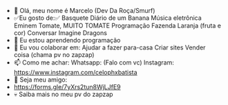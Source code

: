 - 👋 Olá, meu nome é Marcelo (Dev Da Roça/Smurf)
- ✅Eu gosto de:✅
  Basquete
  Diário de um Banana
  Música eletrônica
  Eminem
  Tomate, MUITO TOMATE
  Programação
  Fazenda
  Laranja (fruta e cor)
  Conversar
  Imagine Dragons
- 🌱 Eu estou aprendendo programação
- 💞️ Eu vou colaborar em:
  Ajudar a fazer para-casa
  Criar sites
  Vender coisa (chama pv no zapzap)
- 📫 Como me achar:
  Whatsapp: (Falo com vc)
  Instagram: https://www.instagram.com/celophxbatista
- 💞️ Seja meu amigo:
- https://forms.gle/7yXrs2tun8WjLJfE9
- 💀 Saiba mais no meu pv do zapzap
